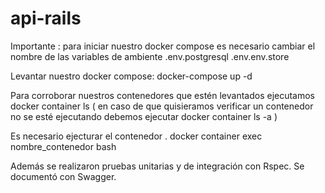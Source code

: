 # api-rails

Importante :
 para iniciar nuestro docker compose es necesario cambiar el nombre de las variables de ambiente
 .env.postgresql
 .env.env.store
 
 Levantar nuestro docker compose:
  docker-compose up -d
  
 Para corroborar nuestros contenedores que estén levantados ejecutamos
    docker container ls
 ( en caso de que quisieramos verificar un contenedor no se esté ejecutando debemos ejecutar
  docker container ls -a
 )   
 
 Es necesario ejecturar el contenedor . 
 docker container exec nombre_contenedor bash
 
Además se realizaron pruebas unitarias y de integración con Rspec. Se documentó con Swagger.

 
